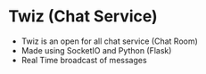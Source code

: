 # Twiz (Chat Service)

- Twiz is an open for all chat service (Chat Room)
- Made using SocketIO and Python (Flask)
- Real Time broadcast of messages
